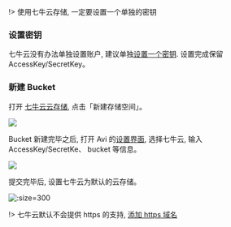 !> 使用七牛云存储, 一定要设置一个单独的密钥

### 设置密钥

七牛云没有办法单独设置账户, 建议单独[设置一个密钥](https://portal.qiniu.com/user/key). 设置完成保留 	AccessKey/SecretKey。

### 新建 Bucket

打开 [七牛云云存储](https://portal.qiniu.com/), 点击「新建存储空间」。

![](https://o77qb5l10.qnssl.com/151b70eb-f58a-4b13-aaa2-d8c5ab1b116f_image.png)

Bucket 新建完毕之后, 打开 Avi 的[设置界面](https://avi.run/setting?lng=zh), 选择七牛云, 输入 AccessKey/SecretKe、 bucket 等信息。 

![](https://o77qb5l10.qnssl.com/0b5a646c-966f-4131-bfe8-f3cd2b24ce3e_image.png)

提交完毕后, 设置七牛云为默认的云存储。

![](https://o77qb5l10.qnssl.com/ee4f2aba-357b-4268-a1f8-c9d96c9bf102_image.png ':size=300')

!> 七牛云默认不会提供 https 的支持, [添加 https 域名](https://portal.qiniu.com/cdn/domain)
